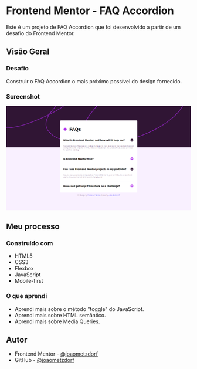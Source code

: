 # Frontend Mentor - FAQ Accordion

Este é um projeto de FAQ Accordion que foi desenvolvido a partir de um desafio do Frontend Mentor.

## Visão Geral

### Desafio

Construir o FAQ Accordion o mais próximo possível do design fornecido.

### Screenshot

![](./faq-accordion.png)

## Meu processo

### Construído com

- HTML5
- CSS3
- Flexbox
- JavaScript
- Mobile-first

### O que aprendi

- Aprendi mais sobre o método "toggle" do JavaScript.
- Aprendi mais sobre HTML semântico.
- Aprendi mais sobre Media Queries.

## Autor

- Frontend Mentor - [@joaometzdorf](https://www.frontendmentor.io/profile/joaometzdorf)
- GitHub - [@joaometzdorf](https://www.github.com/joaometzdorf)